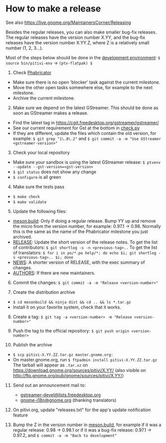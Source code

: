 # How to make a release

See also https://live.gnome.org/MaintainersCorner/Releasing

Besides the regular releases, you can also make smaller bug-fix releases.
The regular releases have the version number X.YY, and the bug-fix
releases have the version number X.YY.Z, where Z is a relatively small
number (1, 2, 3...).

Most of the steps below should be done in the [development environment](HACKING.md): `$ source bin/pitivi-env` -> `(ptv-flatpak) $`

 1. Check [Phabricator](https://phabricator.freedesktop.org/tag/pitivi/)
   * Make sure there is no open 'blocker' task against the current milestone.
   * Move the other open tasks somewhere else, for example to the next milestone.
   * Archive the current milestone.

 2. Make sure we depend on the latest GStreamer. This should be done as soon as GStreamer makes a release.
   * Find the latest tag in https://cgit.freedesktop.org/gstreamer/gstreamer/
   * See our current requirement for Gst at the bottom in [check.py](../pitivi/check.py)
   * If they are different, update the files which contain the old version, for example: `$ git grep "1\.8\.2"` and `$ git commit -a -m "Use GStreamer <gstreamer-version>"`

 3. Check your local repository
   * Make sure your sandbox is using the latest GStreamer release: `$ ptvenv --update --gst-version=<gst-version>`
   * `$ git status` does not show any change
   * `$ configure` is all green

 4. Make sure the tests pass
   * `$ make check`
   * `$ make validate`

 5. Update the following files:
   * [meson.build](../meson.build):
Only if doing a regular release. Bump YY up and remove the micro from
the version number, for example: 0.97.1 -> 0.98. Normally this is the
same as the name of the Phabricator milestone you just archived.
   * [RELEASE](../RELEASE):
Update the short version of the release notes.
To get the list of contributors: `$ git shortlog -s -n <previous-tag>..`
To get the list of translators: `$ for i in po/*.po help/*; do echo $i; git shortlog -s <previous-tag>.. $i; done`
   * [NEWS](../NEWS):
A shorter version of RELEASE, with the exec summary of changes.
   * [AUTHORS](../AUTHORS):
If there are new maintainers.

 6. Commit the changes: `$ git commit -a -m "Release <version-number>"`

 7. Create the distribution archive
   * `$ cd mesonbuild && ninja dist && cd .. && ls *.tar.gz`
   * Install it on your favorite system, check that it works.

 8. Create a tag: `$ git tag -a <version-number> -m "Release <version-number>"`
 9. Push the tag to the official repository: `$ git push origin <version-number>`

 10. Publish the archive
   * `$ scp pitivi-X.YY.ZZ.tar.gz master.gnome.org:`
   * On master.gnome.org, run `$ ftpadmin install pitivi-X.YY.ZZ.tar.gz`
     The tarball will appear as `.tar.xz` on https://download.gnome.org/sources/pitivi/X.YY/ (also visible on http://ftp.gnome.org/pub/gnome/sources/pitivi/X.YY/)

 11. Send out an announcement mail to:
     * gstreamer-devel@lists.freedesktop.org
     * gnome-i18n@gnome.org (thanking translators)

 12. On pitivi.org, update "releases.txt" for the app's update notification feature

 13. Bump the Z in the version number in [meson.build](../meson.build), for example if it was a regular release: 0.98 -> 0.98.1 or if it was a bug-fix release: 0.97.1 -> 0.97.2, and `$ commit -a -m "Back to development"`
